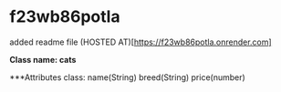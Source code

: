 # f23wb86potla
added readme file
(HOSTED AT)[https://f23wb86potla.onrender.com]

**Class name: cats**

***Attributes class: name(String)  breed(String)  price(number)